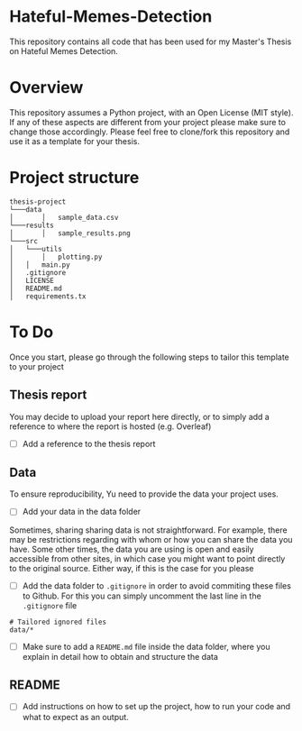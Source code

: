 # Hateful-Memes-Detection
This repository contains all code that has been used for my Master's Thesis on Hateful Memes Detection.

# Overview
This repository assumes a Python project, with an Open License (MIT style). If any of these aspects are different from your project please make sure to change those accordingly.
Please feel free to clone/fork this repository and use it as a template for your thesis.

# Project structure

```
thesis-project
└───data
│       │   sample_data.csv 
└───results
│       │   sample_results.png 
└───src
│   └───utils
│       │   plotting.py
│   │   main.py
│   .gitignore
│   LICENSE
│   README.md
│   requirements.tx
```

# To Do
Once you start, please go through the following steps to tailor this template to your project

## Thesis report
You may decide to upload your report here directly, or to simply add a reference to where the report is hosted (e.g. Overleaf)
- [ ] Add a reference to the thesis report

## Data 
To ensure reproducibility, Yu need to provide the data your project uses.
- [ ] Add your data in the data folder

Sometimes, sharing sharing data is not straightforward. For example, there may be restrictions regarding with whom or how you can share the data you have. Some other times, the data you are using is open and easily accessible from other sites, in which case you might want to point directly to the original source. Either way, if this is the case for you please 
- [ ] Add the data folder to ``.gitignore`` in order to avoid commiting these files to Github. For this you can simply uncomment the last line in the ``.gitignore`` file  
```
# Tailored ignored files
data/*
```
- [ ] Make sure to add a ``README.md`` file inside the data folder, where you explain in detail how to obtain and structure the data

## README
- [ ] Add instructions on how to set up the project, how to run your code and what to expect as an output.
